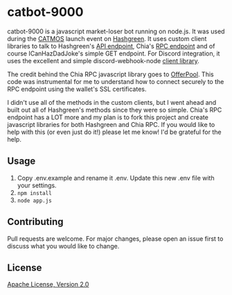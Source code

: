 # catbot-9000

catbot-9000 is a javascript market-loser bot running on node.js. It was used during the [CATMOS](https://catmos.io) launch event on [Hashgreen](https://hash.green). It uses custom client libraries to talk to Hashgreen's [API endpoint](https://docs.hash.green/trading-api), Chia's [RPC endpoint](https://github.com/Chia-Network/chia-blockchain/blob/main/chia/rpc/wallet_rpc_api.py) and of course ICanHazDadJoke's simple GET endpoint. For Discord integration, it uses the excellent and simple discord-webhook-node [client library](https://www.npmjs.com/package/discord-webhook-node).

The credit behind the Chia RPC javascript library goes to [OfferPool](https://github.com/offerpool/offerpool/blob/main/backend/utils/get-offer-summary.js). This code was instrumental for me to understand how to connect securely to the RPC endpoint using the wallet's SSL certificates.

I didn't use all of the methods in the custom clients, but I went ahead and built out all of Hashgreen's methods since they were so simple. Chia's RPC endpoint has a LOT more and my plan is to fork this project and create javascript libraries for both Hashgreen and Chia RPC. If you would like to help with this (or even just do it!) please let me know! I'd be grateful for the help.

## Usage

1. Copy .env.example and rename it .env. Update this new .env file with your settings.
2. ```npm install```
3. ```node app.js```

## Contributing
Pull requests are welcome. For major changes, please open an issue first to discuss what you would like to change.

## License
[Apache License, Version 2.0](http://www.apache.org/licenses/LICENSE-2.0)